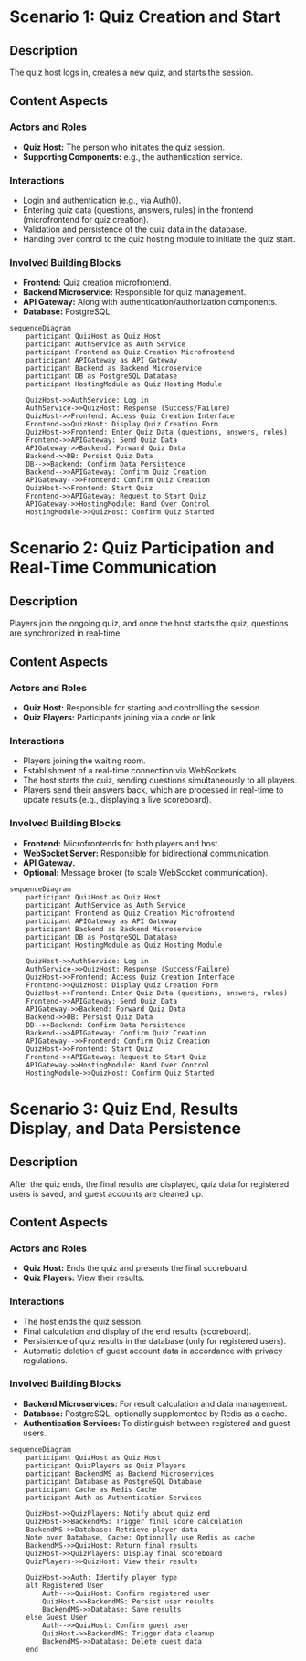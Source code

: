 # Scenario 1: Quiz Creation and Start

## Description
The quiz host logs in, creates a new quiz, and starts the session.

## Content Aspects

### Actors and Roles
- **Quiz Host:** The person who initiates the quiz session.
- **Supporting Components:** e.g., the authentication service.

### Interactions
- Login and authentication (e.g., via Auth0).
- Entering quiz data (questions, answers, rules) in the frontend (microfrontend for quiz creation).
- Validation and persistence of the quiz data in the database.
- Handing over control to the quiz hosting module to initiate the quiz start.

### Involved Building Blocks
- **Frontend:** Quiz creation microfrontend.
- **Backend Microservice:** Responsible for quiz management.
- **API Gateway:** Along with authentication/authorization components.
- **Database:** PostgreSQL.

```mermaid
sequenceDiagram
    participant QuizHost as Quiz Host
    participant AuthService as Auth Service
    participant Frontend as Quiz Creation Microfrontend
    participant APIGateway as API Gateway
    participant Backend as Backend Microservice
    participant DB as PostgreSQL Database
    participant HostingModule as Quiz Hosting Module

    QuizHost->>AuthService: Log in
    AuthService->>QuizHost: Response (Success/Failure)
    QuizHost->>Frontend: Access Quiz Creation Interface
    Frontend->>QuizHost: Display Quiz Creation Form
    QuizHost->>Frontend: Enter Quiz Data (questions, answers, rules)
    Frontend->>APIGateway: Send Quiz Data
    APIGateway->>Backend: Forward Quiz Data
    Backend->>DB: Persist Quiz Data
    DB-->>Backend: Confirm Data Persistence
    Backend-->>APIGateway: Confirm Quiz Creation
    APIGateway-->>Frontend: Confirm Quiz Creation
    QuizHost->>Frontend: Start Quiz
    Frontend->>APIGateway: Request to Start Quiz
    APIGateway->>HostingModule: Hand Over Control
    HostingModule->>QuizHost: Confirm Quiz Started
```

# Scenario 2: Quiz Participation and Real-Time Communication

## Description
Players join the ongoing quiz, and once the host starts the quiz, questions are synchronized in real-time.

## Content Aspects

### Actors and Roles
- **Quiz Host:** Responsible for starting and controlling the session.
- **Quiz Players:** Participants joining via a code or link.

### Interactions
- Players joining the waiting room.
- Establishment of a real-time connection via WebSockets.
- The host starts the quiz, sending questions simultaneously to all players.
- Players send their answers back, which are processed in real-time to update results (e.g., displaying a live scoreboard).

### Involved Building Blocks
- **Frontend:** Microfrontends for both players and host.
- **WebSocket Server:** Responsible for bidirectional communication.
- **API Gateway.**
- **Optional:** Message broker (to scale WebSocket communication).

```mermaid
sequenceDiagram
    participant QuizHost as Quiz Host
    participant AuthService as Auth Service
    participant Frontend as Quiz Creation Microfrontend
    participant APIGateway as API Gateway
    participant Backend as Backend Microservice
    participant DB as PostgreSQL Database
    participant HostingModule as Quiz Hosting Module

    QuizHost->>AuthService: Log in
    AuthService->>QuizHost: Response (Success/Failure)
    QuizHost->>Frontend: Access Quiz Creation Interface
    Frontend->>QuizHost: Display Quiz Creation Form
    QuizHost->>Frontend: Enter Quiz Data (questions, answers, rules)
    Frontend->>APIGateway: Send Quiz Data
    APIGateway->>Backend: Forward Quiz Data
    Backend->>DB: Persist Quiz Data
    DB-->>Backend: Confirm Data Persistence
    Backend-->>APIGateway: Confirm Quiz Creation
    APIGateway-->>Frontend: Confirm Quiz Creation
    QuizHost->>Frontend: Start Quiz
    Frontend->>APIGateway: Request to Start Quiz
    APIGateway->>HostingModule: Hand Over Control
    HostingModule->>QuizHost: Confirm Quiz Started
```

# Scenario 3: Quiz End, Results Display, and Data Persistence

## Description
After the quiz ends, the final results are displayed, quiz data for registered users is saved, and guest accounts are cleaned up.

## Content Aspects

### Actors and Roles
- **Quiz Host:** Ends the quiz and presents the final scoreboard.
- **Quiz Players:** View their results.

### Interactions
- The host ends the quiz session.
- Final calculation and display of the end results (scoreboard).
- Persistence of quiz results in the database (only for registered users).
- Automatic deletion of guest account data in accordance with privacy regulations.

### Involved Building Blocks
- **Backend Microservices:** For result calculation and data management.
- **Database:** PostgreSQL, optionally supplemented by Redis as a cache.
- **Authentication Services:** To distinguish between registered and guest users.

```mermaid
sequenceDiagram
    participant QuizHost as Quiz Host
    participant QuizPlayers as Quiz Players
    participant BackendMS as Backend Microservices
    participant Database as PostgreSQL Database
    participant Cache as Redis Cache
    participant Auth as Authentication Services

    QuizHost->>QuizPlayers: Notify about quiz end
    QuizHost->>BackendMS: Trigger final score calculation
    BackendMS->>Database: Retrieve player data
    Note over Database, Cache: Optionally use Redis as cache
    BackendMS->>QuizHost: Return final results
    QuizHost->>QuizPlayers: Display final scoreboard
    QuizPlayers->>QuizHost: View their results

    QuizHost->>Auth: Identify player type
    alt Registered User
        Auth-->>QuizHost: Confirm registered user
        QuizHost->>BackendMS: Persist user results
        BackendMS->>Database: Save results
    else Guest User
        Auth-->>QuizHost: Confirm guest user
        QuizHost->>BackendMS: Trigger data cleanup
        BackendMS->>Database: Delete guest data
    end
```
